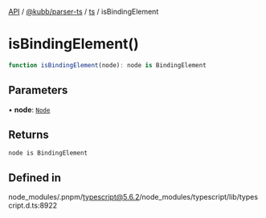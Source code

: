[API](../../../../../packages.md) / [@kubb/parser-ts](../../../index.md) / [ts](../index.md) / isBindingElement

# isBindingElement()

```ts
function isBindingElement(node): node is BindingElement
```

## Parameters

• **node**: [`Node`](../interfaces/Node.md)

## Returns

`node is BindingElement`

## Defined in

node\_modules/.pnpm/typescript@5.6.2/node\_modules/typescript/lib/typescript.d.ts:8922
